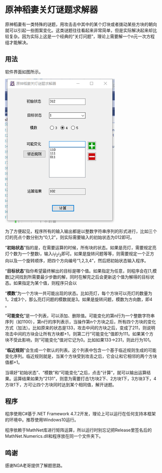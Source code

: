 # 原神稻妻关灯谜题求解器

原神稻妻有一类特殊的谜题，用攻击击中其中的某个灯块或者拨动某些方块的朝向就可以引起一些图案变化。这类谜题往往看起来非常简单，但是实际解决起来却比较复杂。因为实际上这是一个经典的“关灯问题”，理论上需要解一个n元一次方程组才能解决。

## 用法

软件界面如图所示。

![](./solver_shot.png)

为了方便起见，程序所有的输入输出都是以整数字符串序列的形式进行，比如三个灯的亮点个数分别为“0,1,2”，则实际需要输入的初始状态为012即可。

“**初始状态**”指的是，在需要运算的时候，所有块的状态。如果是亮灯，需要规定亮灯个数为一个整数i，输入$i_1i_2i_3$即可。如果是旋转问题等等，则需要规定一个正方向以及一个旋转顺序，把四个方向编号“1,2,3,4”，然后把初始状态输入程序。

“**目标状态**”指你希望最终解出的目标是哪个值。如果指定为任意，则程序会在[1,模数]之间找到所需要最少步数的解，同时在解完之后会更新这个值为解得的目标状态。如果指定为某个值，则程序只会以

“**模数**”为一个方块一共可能出现的状态。比如亮灯，每个方块可以亮灯的数量为1，2或3个，那么亮灯问题的模数就是3。如果是旋转问题，模数为方向数，即4 。

“**可能变化**”是一个列表，可以添加、删除值。可能变化的第n行为一个整数字符串序列（如1100），第n行的序列表示，当操作第n个方块之后，所有四个方块的变化方式（加法）。比如原来的状态是133，攻击中间的方块之后，变成了211，则说明攻击中间的方块会让所有方块都+1，则第二行“可能变化”值即为111。如果某个方块不受此影响，则“可能变化”值对它记为0。比如如果133->231，则此行为101。

“**临近规则**”会生成一个默认的列表。这个列表中包含一个基于临近规则生成的可能变化序列。临近规则就是，当某个方块受到攻击之后，它会让和它相邻的两个方块值都+1。

当填好“初始状态”、“模数”和“可能变化”之后，点击“计算”，就可以输出运算结果。运算结果如果为“2131”，则意为需要打击1方块2下、2方块1下，3方块3下，4方块1下，方可让四个方块同时达到某个相同值，解开谜题。

## 程序

程序使用C#基于.NET Framework 4.7.2开发，理论上可以运行在任何支持本框架的环境中。推荐使用Windows10运行。

程序依赖于MathNet库进行矩阵运算，所以运行时别忘记把Release里签名后的MathNet.Numerics.dll和程序放在同一个文件夹下。

## 鸣谢

感谢NGA老哥提供了解题思路。